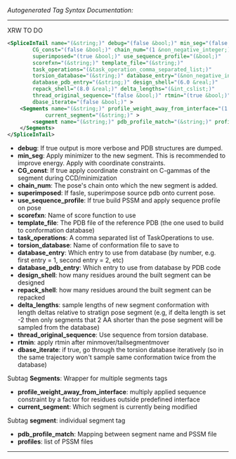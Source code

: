 <!-- THIS IS AN AUTOGENERATED FILE: Don't edit it directly, instead change the schema definition in the code itself. -->

_Autogenerated Tag Syntax Documentation:_

---
XRW TO DO

```xml
<SpliceInTail name="(&string;)" debug="(false &bool;)" min_seg="(false &bool;)"
        CG_const="(false &bool;)" chain_num="(1 &non_negative_integer;)"
        superimposed="(true &bool;)" use_sequence_profile="(&bool;)"
        scorefxn="(&string;)" template_file="(&string;)"
        task_operations="(&task_operation_comma_separated_list;)"
        torsion_database="(&string;)" database_entry="(&non_negative_integer;)"
        database_pdb_entry="(&string;)" design_shell="(6.0 &real;)"
        repack_shell="(8.0 &real;)" delta_lengths="(&int_cslist;)"
        thread_original_sequence="(false &bool;)" rtmin="(true &bool;)"
        dbase_iterate="(false &bool;)" >
    <Segments name="(&string;)" profile_weight_away_from_interface="(1.0 &real;)"
            current_segment="(&string;)" >
        <segment name="(&string;)" pdb_profile_match="(&string;)" profiles="(&string;)" />
    </Segments>
</SpliceInTail>
```

-   **debug**: If true output is more verbose and PDB structures are dumped.
-   **min_seg**: Apply minimizer to the new segment. This is recommended to improve energy. Apply with coordinate constraints.
-   **CG_const**: If true apply coordinate constraint on C-gammas of the segment during CCD/minimization
-   **chain_num**: The pose's chain onto which the new segment is added.
-   **superimposed**: If fasle, superimpose source pdb onto current pose.
-   **use_sequence_profile**: If true build PSSM and apply sequence profile on pose
-   **scorefxn**: Name of score function to use
-   **template_file**: The PDB file of the reference PDB (the one used to build to conformation database)
-   **task_operations**: A comma separated list of TaskOperations to use.
-   **torsion_database**: Name of conformation file to save to
-   **database_entry**: Which entry to use from database (by number, e.g. first entry = 1, second entry = 2, etc)
-   **database_pdb_entry**: Which entry to use from database by PDB code
-   **design_shell**: how many residues around the built segment can be designed
-   **repack_shell**: how many residues around the built segment can be repacked
-   **delta_lengths**: sample lengths of new segment conformation with length deltas relative to stratign pose segment (e.g, if delta length is set -2 then only segments that 2 AA shorter than the pose segment will be sampled from the database)
-   **thread_original_sequence**: Use sequence from torsion database.
-   **rtmin**: apply rtmin after minmover/tailsegmentmover
-   **dbase_iterate**: if true, go through the torsion database iteratively (so in the same trajectory won't sample same conformation twice from the database)


Subtag **Segments**:   Wrapper for multiple segments tags

-   **profile_weight_away_from_interface**: multiply applied sequence constraint by a factor for residues outside predefined interface
-   **current_segment**: Which segment is currently being modified


Subtag **segment**:   individual segment tag

-   **pdb_profile_match**: Mapping between segment name and PSSM file
-   **profiles**: list of PSSM files

---
